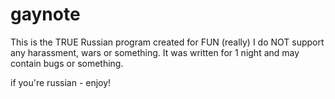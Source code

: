 # gaynote

This is the TRUE Russian program created for FUN (really)
I do NOT support any harassment, wars or something.
It was written for 1 night and may contain bugs or something.

if you're russian - enjoy!
